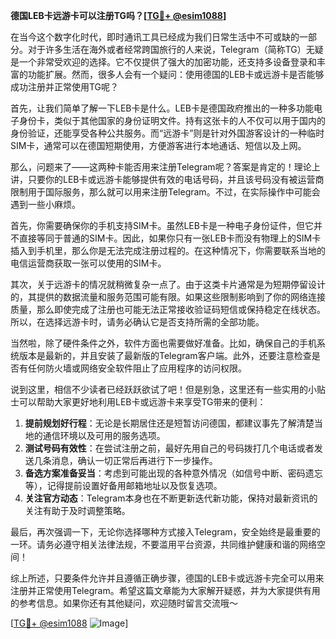 **德国LEB卡远游卡可以注册TG吗？[[TG💪+ @esim1088](https://t.me/s/esim1088)]**

在当今这个数字化时代，即时通讯工具已经成为我们日常生活中不可或缺的一部分。对于许多生活在海外或者经常跨国旅行的人来说，Telegram（简称TG）无疑是一个非常受欢迎的选择。它不仅提供了强大的加密功能，还支持多设备登录和丰富的功能扩展。然而，很多人会有一个疑问：使用德国的LEB卡或远游卡是否能够成功注册并正常使用TG呢？

首先，让我们简单了解一下LEB卡是什么。LEB卡是德国政府推出的一种多功能电子身份卡，类似于其他国家的身份证明文件。持有这张卡的人不仅可以用于国内的身份验证，还能享受各种公共服务。而“远游卡”则是针对外国游客设计的一种临时SIM卡，通常可以在德国短期使用，方便游客进行本地通话、短信以及上网。

那么，问题来了——这两种卡能否用来注册Telegram呢？答案是肯定的！理论上讲，只要你的LEB卡或远游卡能够提供有效的电话号码，并且该号码没有被运营商限制用于国际服务，那么就可以用来注册Telegram。不过，在实际操作中可能会遇到一些小麻烦。

首先，你需要确保你的手机支持SIM卡。虽然LEB卡是一种电子身份证件，但它并不直接等同于普通的SIM卡。因此，如果你只有一张LEB卡而没有物理上的SIM卡插入到手机里，那么你是无法完成注册过程的。在这种情况下，你需要联系当地的电信运营商获取一张可以使用的SIM卡。

其次，关于远游卡的情况就稍微复杂一点了。由于这类卡片通常是为短期停留设计的，其提供的数据流量和服务范围可能有限。如果这些限制影响到了你的网络连接质量，那么即使完成了注册也可能无法正常接收验证码短信或保持稳定在线状态。所以，在选择远游卡时，请务必确认它是否支持所需的全部功能。

当然啦，除了硬件条件之外，软件方面也需要做好准备。比如，确保自己的手机系统版本是最新的，并且安装了最新版的Telegram客户端。此外，还要注意检查是否有任何防火墙或网络安全软件阻止了应用程序的访问权限。

说到这里，相信不少读者已经跃跃欲试了吧！但是别急，这里还有一些实用的小贴士可以帮助大家更好地利用LEB卡或远游卡来享受TG带来的便利：

1. **提前规划好行程**：无论是长期居住还是短暂访问德国，都建议事先了解清楚当地的通信环境以及可用的服务选项。
2. **测试号码有效性**：在尝试注册之前，最好先用自己的号码拨打几个电话或者发送几条消息，确认一切正常后再进行下一步操作。
3. **备选方案准备妥当**：考虑到可能出现的各种意外情况（如信号中断、密码遗忘等），记得提前设置好备用邮箱地址以及恢复选项。
4. **关注官方动态**：Telegram本身也在不断更新迭代新功能，保持对最新资讯的关注有助于及时调整策略。

最后，再次强调一下，无论你选择哪种方式接入Telegram，安全始终是最重要的一环。请务必遵守相关法律法规，不要滥用平台资源，共同维护健康和谐的网络空间！

综上所述，只要条件允许并且遵循正确步骤，德国的LEB卡或远游卡完全可以用来注册并正常使用Telegram。希望这篇文章能为大家解开疑惑，并为大家提供有用的参考信息。如果你还有其他疑问，欢迎随时留言交流哦～ 

[[TG💪+ @esim1088](https://t.me/s/esim1088) ![Image](https://i.postimg.cc/4NQfJmqS/Snipaste-2025-05-13-00-14-12.png)]